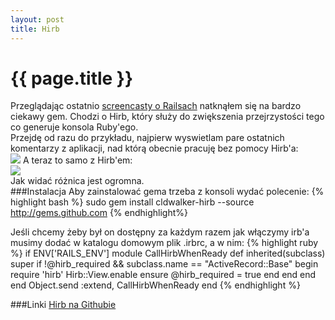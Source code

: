 ```yaml
---
layout: post
title: Hirb
---
```


# {{ page.title }}

Przeglądając ostatnio <a href="http://railscasts.com/">screencasty o Railsach</a> natknąłem się na bardzo ciekawy gem. 
Chodzi o Hirb, który służy do zwiększenia przejrzystości tego co generuje konsola Ruby'ego. <br />
Przejdę od razu do przykładu, najpierw wyswietlam pare ostatnich komentarzy z aplikacji, nad którą obecnie pracuję bez pomocy Hirb'a:<br />
<img src="../../../../images/withouthirb.png">
A teraz to samo z Hirb'em:<br />
<img src="../../../../images/withhirb.png"><br />
Jak widać różnica jest ogromna. <br />
###Instalacja
Aby zainstalować gema trzeba z konsoli wydać polecenie:
{% highlight bash %}
sudo gem install cldwalker-hirb --source http://gems.github.com
{% endhighlight%}

Jeśli chcemy żeby był on dostępny za każdym razem jak włączymy irb'a musimy dodać w katalogu domowym plik .irbrc, a w nim:
{% highlight ruby %}
if ENV['RAILS_ENV']
	module CallHirbWhenReady
		def inherited(subclass)
			super
			if !@hirb_required && subclass.name == "ActiveRecord::Base"
				begin
				require 'hirb'
				Hirb::View.enable
				ensure
					@hirb_required = true
				end
			end
		end
	end
	Object.send :extend, CallHirbWhenReady
end
{% endhighlight %}

###Linki
<a href="http://github.com/cldwalker/hirb">Hirb na Githubie</a>
